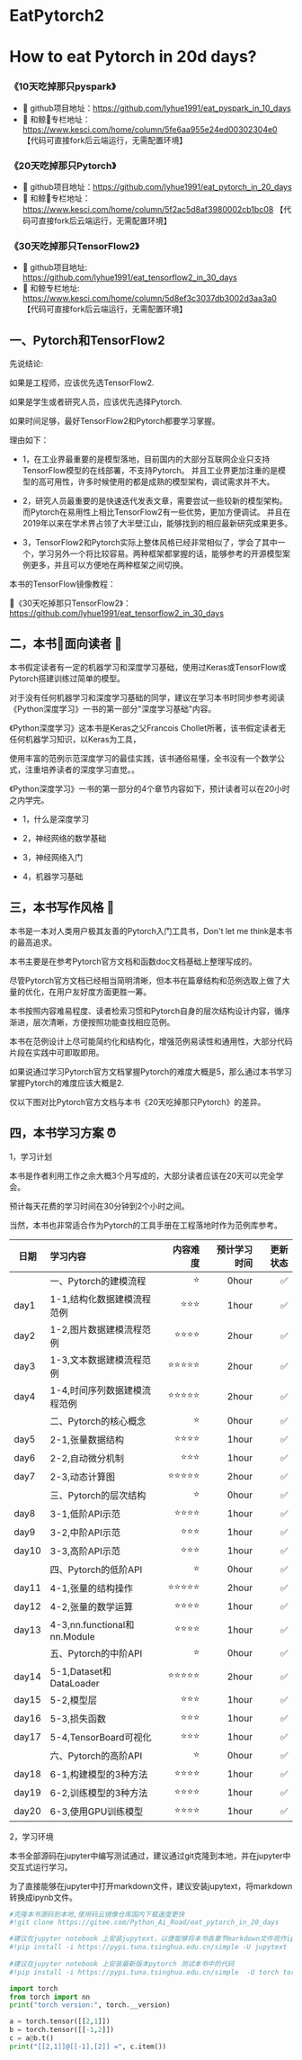 # EatPytorch2

# How to eat Pytorch in 20d days?

### 《10天吃掉那只pyspark》
- 🚀 github项目地址：https://github.com/lyhue1991/eat_pyspark_in_10_days
- 🐳 和鲸🐳专栏地址：https://www.kesci.com/home/column/5fe6aa955e24ed00302304e0 【代码可直接fork后云端运行，无需配置环境】

### 《20天吃掉那只Pytorch》
- 🚀 github项目地址：https://github.com/lyhue1991/eat_pytorch_in_20_days
- 🐳 和鲸🐳专栏地址：https://www.kesci.com/home/column/5f2ac5d8af3980002cb1bc08 【代码可直接fork后云端运行，无需配置环境】

### 《30天吃掉那只TensorFlow2》

- 🚀 github项目地址: https://github.com/lyhue1991/eat_tensorflow2_in_30_days
- 🐳 和鲸专栏地址: https://www.kesci.com/home/column/5d8ef3c3037db3002d3aa3a0 【代码可直接fork后云端运行，无需配置环境】

## 一、Pytorch和TensorFlow2
先说结论:

如果是工程师，应该优先选TensorFlow2.

如果是学生或者研究人员，应该优先选择Pytorch.

如果时间足够，最好TensorFlow2和Pytorch都要学习掌握。

理由如下：

- 1，在工业界最重要的是模型落地，目前国内的大部分互联网企业只支持TensorFlow模型的在线部署，不支持Pytorch。 并且工业界更加注重的是模型的高可用性，许多时候使用的都是成熟的模型架构，调试需求并不大。

- 2，研究人员最重要的是快速迭代发表文章，需要尝试一些较新的模型架构。而Pytorch在易用性上相比TensorFlow2有一些优势，更加方便调试。 并且在2019年以来在学术界占领了大半壁江山，能够找到的相应最新研究成果更多。

- 3，TensorFlow2和Pytorch实际上整体风格已经非常相似了，学会了其中一个，学习另外一个将比较容易。两种框架都掌握的话，能够参考的开源模型案例更多，并且可以方便地在两种框架之间切换。

本书的TensorFlow镜像教程：

🍊《30天吃掉那只TensorFlow2》：https://github.com/lyhue1991/eat_tensorflow2_in_30_days

## 二，本书📖面向读者 👼
本书假定读者有一定的机器学习和深度学习基础，使用过Keras或TensorFlow或Pytorch搭建训练过简单的模型。

对于没有任何机器学习和深度学习基础的同学，建议在学习本书时同步参考阅读《Python深度学习》一书的第一部分"深度学习基础"内容。

《Python深度学习》这本书是Keras之父Francois Chollet所著，该书假定读者无任何机器学习知识，以Keras为工具，

使用丰富的范例示范深度学习的最佳实践，该书通俗易懂，全书没有一个数学公式，注重培养读者的深度学习直觉。。

《Python深度学习》一书的第一部分的4个章节内容如下，预计读者可以在20小时之内学完。

- 1，什么是深度学习

- 2，神经网络的数学基础

- 3，神经网络入门

- 4，机器学习基础

## 三，本书写作风格 🍉
本书是一本对人类用户极其友善的Pytorch入门工具书，Don't let me think是本书的最高追求。

本书主要是在参考Pytorch官方文档和函数doc文档基础上整理写成的。

尽管Pytorch官方文档已经相当简明清晰，但本书在篇章结构和范例选取上做了大量的优化，在用户友好度方面更胜一筹。

本书按照内容难易程度、读者检索习惯和Pytorch自身的层次结构设计内容，循序渐进，层次清晰，方便按照功能查找相应范例。

本书在范例设计上尽可能简约化和结构化，增强范例易读性和通用性，大部分代码片段在实践中可即取即用。

如果说通过学习Pytorch官方文档掌握Pytorch的难度大概是5，那么通过本书学习掌握Pytorch的难度应该大概是2.

仅以下图对比Pytorch官方文档与本书《20天吃掉那只Pytorch》的差异。

## 四，本书学习方案 ⏰
1，学习计划

本书是作者利用工作之余大概3个月写成的，大部分读者应该在20天可以完全学会。

预计每天花费的学习时间在30分钟到2个小时之间。

当然，本书也非常适合作为Pytorch的工具手册在工程落地时作为范例库参考。


| 日期 | 学习内容 | 内容难度 | 预计学习时间|更新状态|
| ----| :--------| -------:| ----------:| -----:|
|  |一、Pytorch的建模流程| ⭐️ | 0hour| ✅|
| day1| 1-1,结构化数据建模流程范例|⭐️⭐️⭐️|1hour|✅|
| day2| 1-2,图片数据建模流程范例|⭐️⭐️⭐️⭐️|2hour|✅|
| day3| 1-3,文本数据建模流程范例|⭐️⭐️⭐️⭐️⭐️|2hour|✅|
| day4| 1-4,时间序列数据建模流程范例|⭐️⭐️⭐️⭐️⭐️|2hour|✅|
| |二、Pytorch的核心概念|⭐️|0hour|✅|
|day5|2-1,张量数据结构|⭐️⭐️⭐️⭐️|1hour|✅|
|day6|2-2,自动微分机制|⭐️⭐️⭐️|1hour|✅|
| day7|2-3,动态计算图|⭐️⭐️⭐️⭐️⭐️|2hour|✅|
| |三、Pytorch的层次结构|⭐️|0hour|✅|
|day8|3-1,低阶API示范|⭐️⭐️⭐️⭐️|1hour|✅|
|day9|3-2,中阶API示范|⭐️⭐️⭐️|1hour|✅|
|day10|3-3,高阶API示范|⭐️⭐️⭐️|1hour|✅|
| |四、Pytorch的低阶API|⭐️|0hour|✅|
|day11|4-1,张量的结构操作|⭐️⭐️⭐️⭐️⭐️|2hour|✅|
|day12|4-2,张量的数学运算|⭐️⭐️⭐️⭐️|1hour|✅|
|day13|4-3,nn.functional和nn.Module|⭐️⭐️⭐️⭐️|1hour|✅|
| |五、Pytorch的中阶API|⭐️|0hour|✅|
|day14|5-1,Dataset和DataLoader|⭐️⭐️⭐️⭐️⭐️|2hour|✅|
|day15|5-2,模型层|⭐️⭐️⭐️|1hour|✅|
|day16|5-3,损失函数|⭐️⭐️⭐️|1hour|✅|
|day17|5-4,TensorBoard可视化|⭐️⭐️⭐️|1hour|✅|
| |六、Pytorch的高阶API|⭐️|0hour|✅|
|day18|6-1,构建模型的3种方法|⭐️⭐️⭐️⭐️|1hour|✅|
|day19|6-2,训练模型的3种方法|⭐️⭐️⭐️⭐️|1hour|✅|
|day20|6-3,使用GPU训练模型|⭐️⭐️⭐️⭐️|1hour|✅|

2，学习环境

本书全部源码在jupyter中编写测试通过，建议通过git克隆到本地，并在jupyter中交互式运行学习。

为了直接能够在jupyter中打开markdown文件，建议安装jupytext，将markdown转换成ipynb文件。

```python
#克隆本书源码到本地,使用码云镜像仓库国内下载速度更快
#!git clone https://gitee.com/Python_Ai_Road/eat_pytorch_in_20_days

#建议在jupyter notebook 上安装jupytext，以便能够将本书各章节markdown文件视作ipynb文件运行
#!pip install -i https://pypi.tuna.tsinghua.edu.cn/simple -U jupytext
    
#建议在jupyter notebook 上安装最新版本pytorch 测试本书中的代码
#!pip install -i https://pypi.tuna.tsinghua.edu.cn/simple  -U torch torchvision torchtext torchkeras 

```

```python
import torch
from torch import nn
print("torch version:", torch.__version)

a = torch.tensor([[2,1]])
b = torch.tensor([[-1,2]])
c = a@b.t()
print("[[2,1]]@[[-1],[2]] =", c.item())
```

    